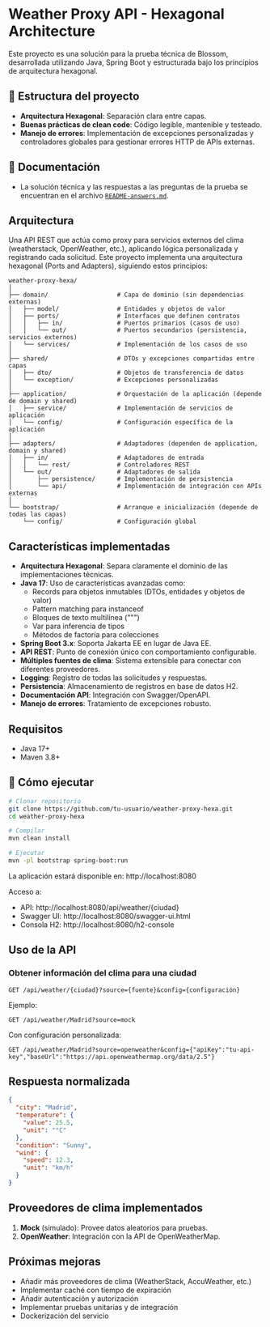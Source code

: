 # Weather Proxy API - Hexagonal Architecture

Este proyecto es una solución para la prueba técnica de Blossom, desarrollada utilizando Java, Spring Boot y estructurada bajo los principios de arquitectura hexagonal.

## 🧩 Estructura del proyecto

- **Arquitectura Hexagonal**: Separación clara entre capas.
- **Buenas prácticas de clean code**: Código legible, mantenible y testeado.
- **Manejo de errores**: Implementación de excepciones personalizadas y controladores globales para gestionar errores HTTP de APIs externas.

## 📄 Documentación

- La solución técnica y las respuestas a las preguntas de la prueba se encuentran en el archivo [`README-answers.md`](./documentacion/answers.md).

## Arquitectura
Una API REST que actúa como proxy para servicios externos del clima (weatherstack, OpenWeather, etc.), aplicando lógica personalizada y registrando cada solicitud.
Este proyecto implementa una arquitectura hexagonal (Ports and Adapters), siguiendo estos principios:

```
weather-proxy-hexa/
│
├── domain/                   # Capa de dominio (sin dependencias externas)
│   ├── model/                # Entidades y objetos de valor
│   ├── ports/                # Interfaces que definen contratos
│   │   ├── in/               # Puertos primarios (casos de uso)
│   │   └── out/              # Puertos secundarios (persistencia, servicios externos)
│   └── services/             # Implementación de los casos de uso
│
├── shared/                   # DTOs y excepciones compartidas entre capas
│   ├── dto/                  # Objetos de transferencia de datos
│   └── exception/            # Excepciones personalizadas
│
├── application/              # Orquestación de la aplicación (depende de domain y shared)
│   ├── service/              # Implementación de servicios de aplicación
│   └── config/               # Configuración específica de la aplicación
│
├── adapters/                 # Adaptadores (dependen de application, domain y shared)
│   ├── in/                   # Adaptadores de entrada
│   │   └── rest/             # Controladores REST
│   └── out/                  # Adaptadores de salida
│       ├── persistence/      # Implementación de persistencia
│       └── api/              # Implementación de integración con APIs externas
│
└── bootstrap/                # Arranque e inicialización (depende de todas las capas)
    └── config/               # Configuración global
```

## Características implementadas

- **Arquitectura Hexagonal**: Separa claramente el dominio de las implementaciones técnicas.
- **Java 17**: Uso de características avanzadas como:
  - Records para objetos inmutables (DTOs, entidades y objetos de valor)
  - Pattern matching para instanceof
  - Bloques de texto multilínea (""")
  - Var para inferencia de tipos
  - Métodos de factoría para colecciones
- **Spring Boot 3.x**: Soporta Jakarta EE en lugar de Java EE.
- **API REST**: Punto de conexión único con comportamiento configurable.
- **Múltiples fuentes de clima**: Sistema extensible para conectar con diferentes proveedores.
- **Logging**: Registro de todas las solicitudes y respuestas.
- **Persistencia**: Almacenamiento de registros en base de datos H2.
- **Documentación API**: Integración con Swagger/OpenAPI.
- **Manejo de errores**: Tratamiento de excepciones robusto.

## Requisitos

- Java 17+
- Maven 3.8+

## 🚀 Cómo ejecutar

```bash
# Clonar repositorio
git clone https://github.com/tu-usuario/weather-proxy-hexa.git
cd weather-proxy-hexa

# Compilar
mvn clean install

# Ejecutar
mvn -pl bootstrap spring-boot:run
```

La aplicación estará disponible en: http://localhost:8080

Acceso a:
- API: http://localhost:8080/api/weather/{ciudad}
- Swagger UI: http://localhost:8080/swagger-ui.html
- Consola H2: http://localhost:8080/h2-console

## Uso de la API

### Obtener información del clima para una ciudad
```
GET /api/weather/{ciudad}?source={fuente}&config={configuración}
```

Ejemplo:
```
GET /api/weather/Madrid?source=mock
```

Con configuración personalizada:
```
GET /api/weather/Madrid?source=openweather&config={"apiKey":"tu-api-key","baseUrl":"https://api.openweathermap.org/data/2.5"}
```

## Respuesta normalizada

```json
{
  "city": "Madrid",
  "temperature": {
    "value": 25.5,
    "unit": "°C"
  },
  "condition": "Sunny",
  "wind": {
    "speed": 12.3,
    "unit": "km/h"
  }
}
```

## Proveedores de clima implementados

1. **Mock** (simulado): Provee datos aleatorios para pruebas.
2. **OpenWeather**: Integración con la API de OpenWeatherMap.

## Próximas mejoras

- Añadir más proveedores de clima (WeatherStack, AccuWeather, etc.)
- Implementar caché con tiempo de expiración
- Añadir autenticación y autorización
- Implementar pruebas unitarias y de integración
- Dockerización del servicio
